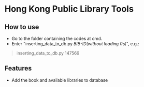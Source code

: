 # Hong Kong Public Library Tools
## How to use
- Go to the folder containing the codes at cmd.
- Enter "inserting_data_to_db.py *BIB-ID(without leading 0s)*", e.g.:  
> inserting_data_to_db.py 147569
## Features
- Add the book and available libraries to database





